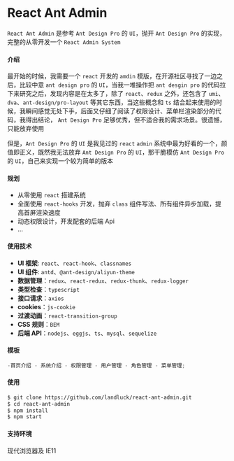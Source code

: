 # React Ant Admin

`React Ant Admin` 是参考 `Ant Design Pro` 的 `UI`，抛开 `Ant Design Pro` 的实现，完整的从零开发一个 `React Admin System`

#### 介绍

最开始的时候，我需要一个 `react` 开发的 `amdin` 模版，在开源社区寻找了一边之后，比较中意 `ant design pro` 的 `UI`，当我一堆操作把 `ant desgin pro` 的代码拉下来研究之后，发现内容是在太多了，除了 `react`、`redux` 之外，还包含了 `umi`、`dva`、`ant-design/pro-layout` 等其它东西，当这些概念和 `ts` 结合起来使用的时候，我瞬间感觉无处下手，后面又仔细了阅读了权限设计、菜单栏渲染部分的代码，我得出结论， `Ant Design Pro` 足够优秀，但不适合我的需求场景。很遗憾，只能放弃使用

但是，`Ant Design Pro` 的 `UI` 是我见过的 `react` `admin` 系统中最为好看的一个，颜值即正义，既然我无法放弃 `Ant Design Pro` 的 `UI`，那干脆模仿 `Ant Design Pro` 的 `UI`，自己来实现一个较为简单的版本

#### 规划

- 从零使用 `react` 搭建系统
- 全面使用 `react-hooks` 开发，抛弃 `class` 组件写法、所有组件异步加载，提高首屏渲染速度
- 动态权限设计，开发配套的后端 Api
- ...

#### 使用技术

- **UI 框架**: `react`、`react-hook`、`classnames`
- **UI 组件**: `antd`、`@ant-design/aliyun-theme`
- **数据管理**：`redux`、`react-redux`、`redux-thunk`、`redux-logger`
- **类型检查**：`typescript`
- **接口请求**：`axios`
- **cookies**：`js-cookie`
- **过渡动画**：`react-transition-group`
- **CSS 规则**：`BEM`
- **后端 API**：`nodejs`、`eggjs`、`ts`、`mysql`、`sequelize`

#### 模板

```js
-首页介绍 - 系统介绍 - 权限管理 - 用户管理 - 角色管理 - 菜单管理;
```

#### 使用

```bash
$ git clone https://github.com/landluck/react-ant-admin.git
$ cd react-ant-admin
$ npm install
$ npm start

```

#### 支持环境

现代浏览器及 IE11
